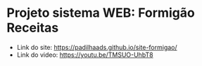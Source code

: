 # Projeto sistema WEB: Formigão Receitas
+ Link do site: https://padilhaads.github.io/site-formigao/
+ Link do video: https://youtu.be/TMSUO-UhbT8
